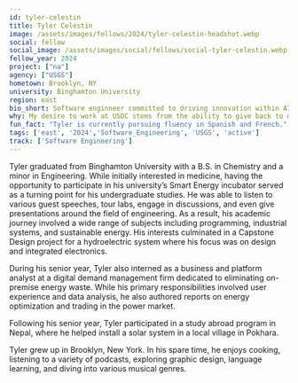 ```yaml
---
id: tyler-celestin
title: Tyler Celestin
image: /assets/images/fellows/2024/tyler-celestin-headshot.webp
social: fellow
social_image: /assets/images/social/fellows/social-tyler-celestin.webp
fellow_year: 2024
project: ["na"]
agency: ["USGS"]
hometown: Brooklyn, NY
university: Binghamton University
region: east
bio_short: Software enginneer committed to driving innovation within AI and giving back to the community
why: My desire to work at USDC stems from the ability to give back to my country. Currently, software in combination with AI presents an unparalleled opportunity to drive innovation. I would cherish the opportunity to be a part of America's unrelenting push into making its frameworks faster and unburdened by archaic processes.
fun_fact: "Tyler is currently pursuing fluency in Spanish and French."
tags: ['east', '2024','Software_Engineering', 'USGS', 'active']
track: ['Software Engineering']
---
```


Tyler graduated from Binghamton University with a B.S. in Chemistry and a minor in Engineering. While initially interested in medicine, having the opportunity to participate in his university’s Smart Energy incubator served as a turning point for his undergraduate studies. He was able to listen to various guest speeches, tour labs, engage in discussions, and even give presentations around the field of engineering. As a result, his academic journey involved a wide range of subjects including programming, industrial systems, and sustainable energy. His interests culminated in a Capstone Design project for a hydroelectric system where his focus was on design and integrated electronics.

During his senior year, Tyler also interned as a business and platform analyst at a digital demand management firm dedicated to eliminating on-premise energy waste. While his primary responsibilities involved user experience and data analysis, he also authored reports on energy optimization and trading in the power market.

Following his senior year, Tyler participated in a study abroad program in Nepal, where he helped install a solar system in a local village in Pokhara.

Tyler grew up in Brooklyn, New York. In his spare time, he enjoys cooking, listening to a variety of podcasts, exploring graphic design, language learning, and diving into various musical genres.

